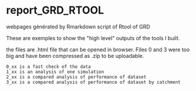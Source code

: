 # report_GRD_RTOOL
webpages générated by Rmarkdown script of Rtool of GRD

These are exemples to show the "high level" outputs of the tools I built.

the files are .html file that can be opened in browser. Files 0 and 3 were too big and have been compressed as .zip to be uploadable. 


	0_xx is a fast check of the data
	1_xx is an analysis of one simulation
	2_xx is a compared analysis of performance of dataset
	3_xx is a compared analysis of performance of dataset by catchment
